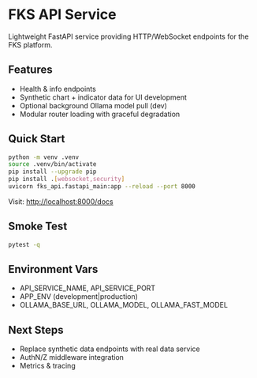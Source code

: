# FKS API Service

Lightweight FastAPI service providing HTTP/WebSocket endpoints for the FKS platform.

## Features

- Health & info endpoints
- Synthetic chart + indicator data for UI development
- Optional background Ollama model pull (dev)
- Modular router loading with graceful degradation

## Quick Start

```bash
python -m venv .venv
source .venv/bin/activate
pip install --upgrade pip
pip install .[websocket,security]
uvicorn fks_api.fastapi_main:app --reload --port 8000
```

Visit: <http://localhost:8000/docs>

## Smoke Test

```bash
pytest -q
```

## Environment Vars

- API_SERVICE_NAME, API_SERVICE_PORT
- APP_ENV (development|production)
- OLLAMA_BASE_URL, OLLAMA_MODEL, OLLAMA_FAST_MODEL

## Next Steps

- Replace synthetic data endpoints with real data service
- AuthN/Z middleware integration
- Metrics & tracing
